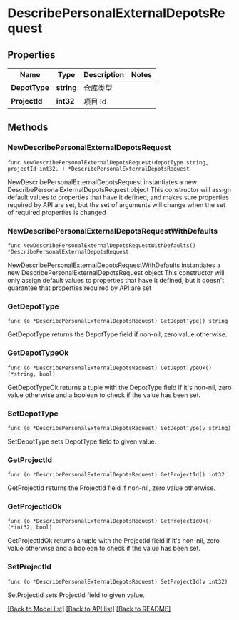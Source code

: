 # DescribePersonalExternalDepotsRequest

## Properties

Name | Type | Description | Notes
------------ | ------------- | ------------- | -------------
**DepotType** | **string** | 仓库类型 | 
**ProjectId** | **int32** | 项目 Id | 

## Methods

### NewDescribePersonalExternalDepotsRequest

`func NewDescribePersonalExternalDepotsRequest(depotType string, projectId int32, ) *DescribePersonalExternalDepotsRequest`

NewDescribePersonalExternalDepotsRequest instantiates a new DescribePersonalExternalDepotsRequest object
This constructor will assign default values to properties that have it defined,
and makes sure properties required by API are set, but the set of arguments
will change when the set of required properties is changed

### NewDescribePersonalExternalDepotsRequestWithDefaults

`func NewDescribePersonalExternalDepotsRequestWithDefaults() *DescribePersonalExternalDepotsRequest`

NewDescribePersonalExternalDepotsRequestWithDefaults instantiates a new DescribePersonalExternalDepotsRequest object
This constructor will only assign default values to properties that have it defined,
but it doesn't guarantee that properties required by API are set

### GetDepotType

`func (o *DescribePersonalExternalDepotsRequest) GetDepotType() string`

GetDepotType returns the DepotType field if non-nil, zero value otherwise.

### GetDepotTypeOk

`func (o *DescribePersonalExternalDepotsRequest) GetDepotTypeOk() (*string, bool)`

GetDepotTypeOk returns a tuple with the DepotType field if it's non-nil, zero value otherwise
and a boolean to check if the value has been set.

### SetDepotType

`func (o *DescribePersonalExternalDepotsRequest) SetDepotType(v string)`

SetDepotType sets DepotType field to given value.


### GetProjectId

`func (o *DescribePersonalExternalDepotsRequest) GetProjectId() int32`

GetProjectId returns the ProjectId field if non-nil, zero value otherwise.

### GetProjectIdOk

`func (o *DescribePersonalExternalDepotsRequest) GetProjectIdOk() (*int32, bool)`

GetProjectIdOk returns a tuple with the ProjectId field if it's non-nil, zero value otherwise
and a boolean to check if the value has been set.

### SetProjectId

`func (o *DescribePersonalExternalDepotsRequest) SetProjectId(v int32)`

SetProjectId sets ProjectId field to given value.



[[Back to Model list]](../README.md#documentation-for-models) [[Back to API list]](../README.md#documentation-for-api-endpoints) [[Back to README]](../README.md)


